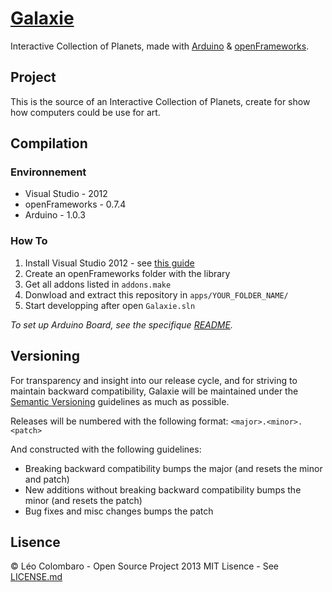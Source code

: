 [Galaxie](http://code.colombaro.fr/Galaxie/)
=========

Interactive Collection of Planets, made with [Arduino](http://www.arduino.cc/) & [openFrameworks](http://www.openframeworks.cc/).

Project
-------
This is the source of an Interactive Collection of Planets, create for show how computers could be use for art.

Compilation
-----------
### Environnement
* Visual Studio - 2012
* openFrameworks - 0.7.4
* Arduino - 1.0.3

### How To
1. Install Visual Studio 2012 - see [this guide](http://www.openframeworks.cc/setup/vs/)
2. Create an openFrameworks folder with the library
3. Get all addons listed in `addons.make`
4. Donwload and extract this repository in `apps/YOUR_FOLDER_NAME/`
5. Start developping after open `Galaxie.sln`

_To set up Arduino Board, see the specifique [README](arduino/)._

Versioning
----------
For transparency and insight into our release cycle, and for striving to maintain backward compatibility, Galaxie will be maintained under the [Semantic Versioning](http://semver.org) guidelines as much as possible.

Releases will be numbered with the following format: `<major>.<minor>.<patch>`

And constructed with the following guidelines:
* Breaking backward compatibility bumps the major (and resets the minor and patch)
* New additions without breaking backward compatibility bumps the minor (and resets the patch)
* Bug fixes and misc changes bumps the patch

Lisence
-------
&copy; L&eacute;o Colombaro - Open Source Project 2013
MIT Lisence - See [LICENSE.md](LICENSE.md)
